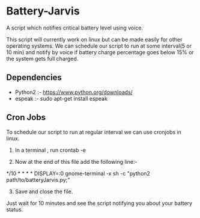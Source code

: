 # Battery-Jarvis
A script which notifies critical battery level using voice.

This script will currently work on linux but can be made easily for other operating systems.
We can schedule our script to run at some interval(5 or 10 min) and notify by voice if battery charge percentage goes below 15% or the system gets full charged.

## Dependencies
 
 - Python2  :- https://www.python.org/downloads/ 
 - espeak   :- sudo apt-get install espeak

## Cron Jobs

To schedule our script to run at regular interval we can use cronjobs in linux.
  
1) In a terminal , run crontab -e

2) Now at the end of this file add the following line:- 
       
  */10 * * * * DISPLAY=:0 gnome-terminal -x sh -c "python2 path/to/batteryJarvis.py;"
  
3) Save and close the file.

Just wait for 10 minutes and see the script notifying you about your battery status.
  
